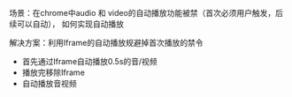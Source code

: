 场景：在chrome中audio 和 video的自动播放功能被禁（首次必须用户触发，后续可以自动）， 如何实现自动播放

解决方案：利用Iframe的自动播放规避掉首次播放的禁令

- 首先通过Iframe自动播放0.5s的音/视频
- 播放完移除Iframe
- 自动播放音视频